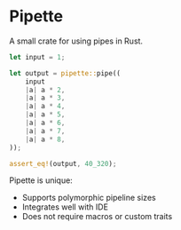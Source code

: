 # Pipette

A small crate for using pipes in Rust.

```rust
let input = 1;

let output = pipette::pipe((
    input
    |a| a * 2,
    |a| a * 3,
    |a| a * 4,
    |a| a * 5,
    |a| a * 6,
    |a| a * 7,
    |a| a * 8,
));

assert_eq!(output, 40_320);
```

Pipette is unique:
- Supports polymorphic pipeline sizes
- Integrates well with IDE
- Does not require macros or custom traits
